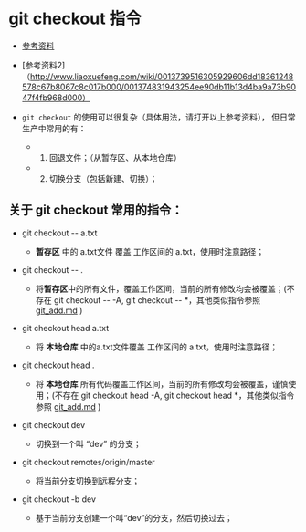 # git checkout 指令
* [参考资料](https://git-scm.com/docs/git-checkout)
* [参考资料2]（http://www.liaoxuefeng.com/wiki/0013739516305929606dd18361248578c67b8067c8c017b000/001374831943254ee90db11b13d4ba9a73b9047f4fb968d000）

* `git checkout` 的使用可以很复杂（具体用法，请打开以上参考资料）， 但日常生产中常用的有：
	* 1. 回退文件；（从暂存区、从本地仓库）
	* 2. 切换分支（包括新建、切换）；

## 关于 git checkout 常用的指令： 
* git checkout -- a.txt
	* **暂存区** 中的 a.txt文件 覆盖 工作区间的 a.txt，使用时注意路径；

* git checkout -- .
	* 将**暂存区**中的所有文件，覆盖工作区间，当前的所有修改均会被覆盖；(不存在 git checkout -- -A, git checkout -- *，其他类似指令参照 [git_add.md](https://github.com/wteam-xq/testGit/blob/master/learn_log/git_add.md) )

* git checkout head a.txt
	* 将 **本地仓库** 中的a.txt文件覆盖 工作区间的 a.txt，使用时注意路径；

* git checkout head .
	* 将 **本地仓库** 所有代码覆盖工作区间，当前的所有修改均会被覆盖，谨慎使用；(不存在 git checkout head -A, git checkout head *，其他类似指令参照 [git_add.md](https://github.com/wteam-xq/testGit/blob/master/learn_log/git_add.md) )

* git checkout dev
	* 切换到一个叫 “dev” 的分支；

* git checkout remotes/origin/master
	* 将当前分支切换到远程分支；

* git checkout -b dev
	* 基于当前分支创建一个叫“dev”的分支，然后切换过去；

